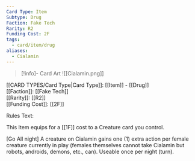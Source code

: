 ```yaml
---
Card Type: Item
Subtype: Drug
Faction: Fake Tech
Rarity: R2
Funding Cost: 2F
tags:
  - card/item/drug
aliases:
  - Cialamin
---
```

> [!info]- Card Art
> ![[Cialamin.png]]

[[CARD TYPES/Card Type|Card Type]]: [[Item]] - [[Drug]]  
[[Faction]]: [[Fake Tech]]  
[[Rarity]]: [[R2]]  
[[Funding Cost]]: [[2F]]  

Rules Text:  

This Item equips for a [[1F]] cost to a Creature card you control.  

[Go All night] A creature on Cialamin gains one (1) extra action per female creature currently in play (females themselves cannot take Cialamin but robots, androids, demons, etc., can). Useable once per night (turn).  